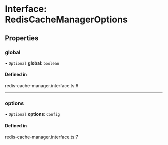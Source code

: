 # Interface: RedisCacheManagerOptions

## Properties

### global

• `Optional` **global**: `boolean`

#### Defined in

redis-cache-manager.interface.ts:6

___

### options

• `Optional` **options**: `Config`

#### Defined in

redis-cache-manager.interface.ts:7
